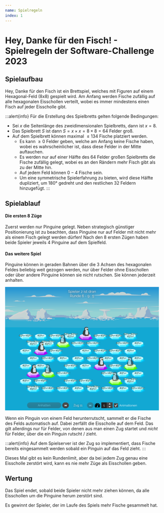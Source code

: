 ```yaml
---
name: Spielregeln
index: 1
---
```


# Hey, Danke für den Fisch! - Spielregeln der Software-Challenge 2023

## Spielaufbau

Hey, Danke für den Fisch ist ein Brettspiel, welches mit Figuren auf einem Hexagonal-Feld (8x8) gespielt wird.
Am Anfang werden Fische zufällig auf alle hexagonalen Eisschollen verteilt, wobei es immer mindestens einen Fisch auf jeder Eisscholle gibt.

:::alert{info}
Für die Erstellung des Spielbretts gelten folgende Bedingungen:

- Sei $x$ die Seitenlänge des zweidimensionalen Spielbretts, dann ist $x = 8$.
- Das Spielbrett $S$ ist dann $S = x \times x = 8 \times 8 = 64$ Felder groß.
- Auf dem Spielbrett können maximal $\le 134$ Fische platziert werden.
    - Es kann $\geq0$ Felder geben, welche am Anfang keine Fische haben,
    wobei es wahrscheinlicher ist, dass diese Felder in der Mitte auftauchen.
    - Es werden nur auf einer Hälfte des $64$ Felder großen Spielbretts die Fische zufällig gelegt, wobei es an den Rändern mehr Fisch gibt als zu der Mitte hin.
    - Auf jedem Feld können $0-4$ Fische sein.
    - Um eine symmetrische Spielerfahrung zu bieten, wird diese Hälfte dupliziert, um $180°$ gedreht und den restlichen $32$ Feldern hinzugefügt.
:::

## Spielablauf

#### Die ersten 8 Züge

Zuerst werden nur Pinguine gelegt. Neben strategisch günstiger Positionierung ist zu beachten, dass Pinguine nur auf Felder mit nicht mehr als einem Fisch gelegt werden dürfen!
Nach den 8 ersten Zügen haben beide Spieler jeweils 4 Pinguine auf dem Spielfeld.

#### Das weitere Spiel

Pinguine können in geraden Bahnen über die 3 Achsen des hexagonalen Feldes beliebig weit gezogen werden, nur über Felder ohne Eisschollen oder über andere Pinguine können sie nicht rutschen. Sie können jederzeit anhalten.

![Spielfeld](/images/spiele/penguins/penguins_spielfeld.png "Spielfeld")

Wenn ein Pinguin von einem Feld herunterrutscht, sammelt er die Fische des Felds automatisch auf. Dabei zerfällt die Eisscholle auf dem Feld. Das gilt allerdings nur für Felder, von denen aus man einen Zug startet und *nicht* für Felder, über die ein Pinguin rutscht / zieht.

:::alert{info}
Auf dem Spielserver ist der Zug so implementiert, dass Fische bereits eingesammelt werden sobald ein Pinguin auf das Feld zieht.
:::

Dieses Mal gibt es kein Rundenlimit, aber da bei jedem Zug genau eine Eisscholle zerstört wird, kann es nie mehr Züge als Eisschollen geben.

## Wertung

Das Spiel endet, sobald beide Spieler nicht mehr ziehen können, da alle Eisschollen um die Pinguine herum zerstört sind.

Es gewinnt der Spieler, der im Laufe des Spiels mehr Fische gesammelt hat.
